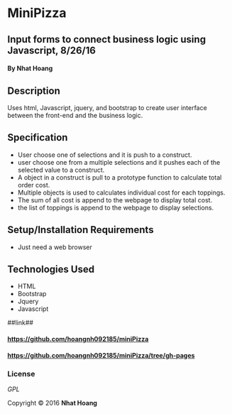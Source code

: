 # MiniPizza

## Input forms to connect business logic using Javascript, 8/26/16

#### By **Nhat Hoang**

## Description

Uses html, Javascript, jquery, and bootstrap to create user interface between the front-end and the business logic.

## Specification

* User choose one of selections and it is push to a construct.
* user choose one from a multiple selections and it pushes  each of the selected value to a construct.
* A object in a construct is pull to a prototype function to calculate total order cost.
* Multiple objects is used to calculates individual cost for each toppings.
* The sum of all cost is append to the webpage to display total cost.
* the list of toppings is append to the webpage to display selections.

## Setup/Installation Requirements

* Just need a web browser

## Technologies Used

* HTML
* Bootstrap
* Jquery
* Javascript

##link##
#### https://github.com/hoangnh092185/miniPizza
#### https://github.com/hoangnh092185/miniPizza/tree/gh-pages
### License

*GPL*

Copyright &copy; 2016 **Nhat Hoang**
